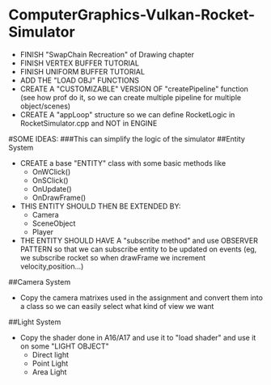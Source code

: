 # ComputerGraphics-Vulkan-Rocket-Simulator

- FINISH "SwapChain Recreation" of Drawing chapter
- FINISH VERTEX BUFFER TUTORIAL
- FINISH UNIFORM BUFFER TUTORIAL
- ADD THE "LOAD OBJ" FUNCTIONS
- CREATE A "CUSTOMIZABLE" VERSION OF "createPipeline" function
  (see how prof do it, so we can create multiple pipeline for multiple object/scenes)
- CREATE A "appLoop" structure so we can define RocketLogic in RocketSimulator.cpp and 
  NOT in ENGINE

#SOME IDEAS: 
###This can simplify the logic of the simulator
##Entity System
- CREATE a base "ENTITY" class with some basic methods like
  * OnWClick()
  * OnSClick()
  * OnUpdate()
  * OnDrawFrame()
- THIS ENTITY SHOULD THEN BE EXTENDED BY:
    * Camera
    * SceneObject
    * Player
- THE ENTITY SHOULD HAVE A "subscribe method" and use
  OBSERVER PATTERN so that we can subscribe entity to be 
  updated on events
  (eg, we subscribe rocket so when drawFrame we increment velocity,position...)
  
##Camera System
- Copy the camera matrixes used in the assignment and 
convert them into a class so we can easily select what kind
of view we want

##Light System
- Copy the shader done in A16/A17 and use it to "load shader"
 and use it on some "LIGHT OBJECT"
    * Direct light
    * Point Light
    * Area Light
